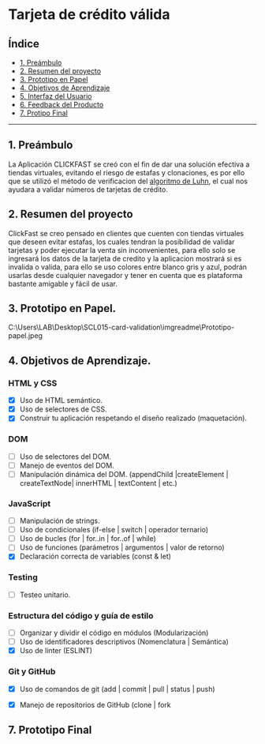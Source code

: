 # Tarjeta de crédito válida

## Índice

* [1. Preámbulo](#1-preámbulo)
* [2. Resumen del proyecto](#2-resumen-del-proyecto)
* [3. Prototipo en Papel](#3-prototipo-en-papel)
* [4. Objetivos de Aprendizaje](#4-objetivos-de-aprendizaje)
* [5. Interfaz del Usuario](#5-interfaz-del-usuario)
* [6. Feedback del Producto](#6-feedback-del-producto)
*  [7. Protipo Final](#7-prototipo-final)


***

## 1. Preámbulo 

La Aplicación CLICKFAST se creó con el fin de dar una solución efectiva a tiendas virtuales, evitando el riesgo de estafas y clonaciones, es por ello que se utilizó el método de verificacion del [algoritmo de Luhn](https://es.wikipedia.org/wiki/Algoritmo_de_Luhn), el cual nos ayudara a validar números de tarjetas de crédito.

## 2. Resumen del proyecto

 ClickFast se creo pensado en clientes que cuenten con tiendas virtuales que deseen evitar estafas, los cuales tendran la posibilidad de validar tarjetas y poder ejecutar la venta sin inconvenientes, para ello solo se ingresará  los datos de la tarjeta de credito y la aplicacion mostrará si es invalida o valida, para ello se uso colores entre blanco gris y azul, podrán usarlas desde cualquier navegador y tener en cuenta que es plataforma bastante amigable y fácil de usar.


## 3. Prototipo en Papel. 

C:\Users\LAB\Desktop\SCL015-card-validation\imgreadme\Prototipo-papel.jpeg

## 4. Objetivos de Aprendizaje.

### HTML y CSS

* [x] Uso de HTML semántico.
* [x] Uso de selectores de CSS.
* [x] Construir tu aplicación respetando el diseño realizado (maquetación).

### DOM

* [ ] Uso de selectores del DOM.
* [ ] Manejo de eventos del DOM.
* [ ] Manipulación dinámica del DOM.
(appendChild |createElement | createTextNode| innerHTML | textContent | etc.)

### JavaScript

* [ ] Manipulación de strings.
* [ ] Uso de condicionales (if-else | switch | operador ternario)
* [ ] Uso de bucles (for | for..in | for..of | while)
* [ ] Uso de funciones (parámetros | argumentos | valor de retorno)
* [x] Declaración correcta de variables (const & let)

### Testing

* [ ] Testeo unitario.

### Estructura del código y guía de estilo

* [ ] Organizar y dividir el código en módulos (Modularización)
* [ ] Uso de identificadores descriptivos (Nomenclatura | Semántica)
* [x] Uso de linter (ESLINT)

### Git y GitHub

* [x] Uso de comandos de git (add | commit | pull | status | push)
* [x] Manejo de repositorios de GitHub (clone | fork 


## 7. Prototipo Final
 